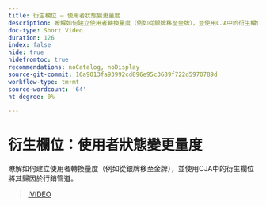 ```yaml
---
title: 衍生欄位 — 使用者狀態變更量度
description: 瞭解如何建立使用者轉換量度（例如從銀牌移至金牌），並使用CJA中的衍生欄位將其歸因於行銷管道。
doc-type: Short Video
duration: 126
index: false
hide: true
hidefromtoc: true
recommendations: noCatalog, noDisplay
source-git-commit: 16a9013fa93992cd896e95c3689f722d5970789d
workflow-type: tm+mt
source-wordcount: '64'
ht-degree: 0%

---
```



# 衍生欄位：使用者狀態變更量度

瞭解如何建立使用者轉換量度（例如從銀牌移至金牌），並使用CJA中的衍生欄位將其歸因於行銷管道。

<!-- 85_S103_3442450_125_derived-fields-user-state-change-metrics -->
>[!VIDEO](https://video.tv.adobe.com/v/3458355/?learn=on&enablevpops=true)
